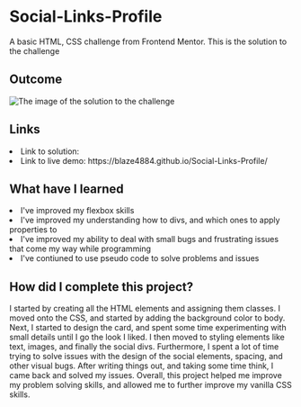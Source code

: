 # Social-Links-Profile
A basic HTML, CSS challenge from Frontend Mentor. This is the solution to the challenge

<h2> Outcome </h2>

<img src="https://i.imgur.com/mYct2eC.png" alt="The image of the solution to the challenge">

<h2> Links </h2>

<li> Link to solution: </li>
<li> Link to live demo: https://blaze4884.github.io/Social-Links-Profile/ </li>

<h2> What have I learned </h2>

<li> I've improved my flexbox skills </li>
<li> I've improved my understanding how to divs, and which ones to apply properties to </li>
<li> I've improved my ability to deal with small bugs and frustrating issues that come my way while programming </li>
<li> I've contiuned to use pseudo code to solve problems and issues </li>

<h2> How did I complete this project? </h2>

<p> I started by creating all the HTML elements and assigning them classes. I moved onto the CSS, and started by adding the background color to body. Next, I started to design the card, and spent some time experimenting with small details until I go the look I liked. I then moved to styling elements like text, images, and finally the social divs. Furthermore, I spent a lot of time trying to solve issues with the design of the social elements, spacing, and other visual bugs. After writing things out, and taking some time think, I came back and solved my issues. Overall, this project helped me improve my problem solving skills, and allowed me to further improve my vanilla CSS skills. </p>
